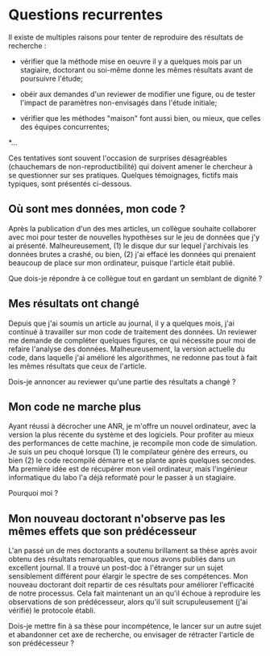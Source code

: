 # Questions recurrentes

Il existe de multiples raisons pour tenter de reproduire des résultats de recherche :

* vérifier que la méthode mise en oeuvre il y a quelques mois par un stagiaire, 
doctorant ou soi-même donne les mêmes résultats avant de poursuivre l'étude;

* obéir aux demandes d'un reviewer de modifier une figure, ou de tester l'impact
de paramètres non-envisagés dans l'étude initiale;

* vérifier que les méthodes "maison" font aussi bien, ou mieux, que celles des
équipes concurrentes;

*...

Ces tentatives sont souvent l'occasion de surprises désagréables 
(chauchemars de non-reproductibilité) qui doivent amener le chercheur
à se questionner sur ses pratiques. 
Quelques témoignages, fictifs mais typiques, sont présentés ci-dessous.

## Où sont mes données, mon code ?

Après la publication d'un des mes articles, un collègue souhaite collaborer 
avec moi pour tester de nouvelles hypothèses sur le jeu de données 
que j'y ai présenté. Malheureusement, (1) le disque dur sur lequel 
j'archivais les données brutes a crashé, ou bien, (2) j'ai effacé 
les données qui prenaient beaucoup de place sur mon ordinateur, 
puisque l'article était publié. 

Que dois-je répondre à ce collègue tout en gardant un semblant de dignité ?

## Mes résultats ont changé

Depuis que j'ai soumis un article au journal, il y a quelques mois,
j'ai continué à travailler sur mon code de traitement des données.
Un reviewer me demande de compléter quelques figures, ce qui
nécessite pour moi de refaire l'analyse des données. 
Malheureusement, la  version actuelle du code, dans laquelle 
j'ai amélioré les algorithmes, ne redonne pas tout à fait 
les mêmes résultats que ceux de l'article.

Dois-je annoncer au reviewer qu'une partie des résultats a changé ?
    
## Mon code ne marche plus

Ayant réussi à décrocher une ANR, je m'offre un nouvel ordinateur,
avec la version la plus récente du système et des logiciels. 
Pour profiter au mieux des performances de cette machine, je 
recompile mon code de simulation. Je suis un peu choqué lorsque 
(1) le compilateur génère des erreurs, ou bien 
(2) le code recompilé démarre et se plante après quelques secondes. 
Ma première idée est de récupérer mon vieil ordinateur, mais 
l'ingénieur informatique du labo l'a déjà reformaté pour le
passer à un stagiaire. 

Pourquoi moi ?

## Mon nouveau doctorant n'observe pas les mêmes effets que son prédécesseur

L'an passé un de mes doctorants a soutenu brillament sa thèse après
avoir obtenu des résultats remarquables, que nous avons publiés dans 
un excellent journal. Il a trouvé un post-doc à l'étranger sur un sujet
sensiblement différent pour élargir le spectre de ses compétences.
Mon nouveau doctorant doit repartir de ces résultats pour améliorer 
l'efficacité de notre processus.
Cela fait maintenant un an qu'il échoue à reproduire les observations 
de son prédécesseur, alors qu'il suit scrupuleusement (j'ai vérifié)
le protocole établi.  

Dois-je mettre fin à sa thèse pour incompétence, le lancer sur un 
autre sujet et abandonner cet axe de recherche, ou envisager de 
rétracter l'article de son prédécesseur ?












